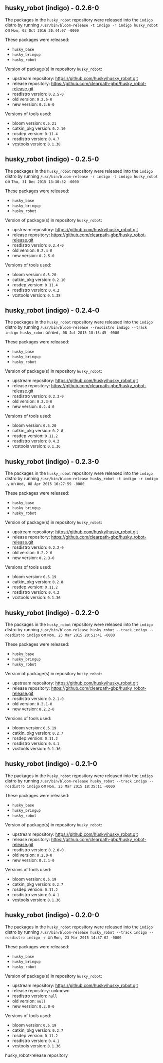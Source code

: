 ## husky_robot (indigo) - 0.2.6-0

The packages in the `husky_robot` repository were released into the `indigo` distro by running `/usr/bin/bloom-release -t indigo -r indigo husky_robot` on `Mon, 03 Oct 2016 20:44:07 -0000`

These packages were released:
- `husky_base`
- `husky_bringup`
- `husky_robot`

Version of package(s) in repository `husky_robot`:

- upstream repository: https://github.com/husky/husky_robot.git
- release repository: https://github.com/clearpath-gbp/husky_robot-release.git
- rosdistro version: `0.2.5-0`
- old version: `0.2.5-0`
- new version: `0.2.6-0`

Versions of tools used:

- bloom version: `0.5.21`
- catkin_pkg version: `0.2.10`
- rosdep version: `0.11.4`
- rosdistro version: `0.4.7`
- vcstools version: `0.1.38`


## husky_robot (indigo) - 0.2.5-0

The packages in the `husky_robot` repository were released into the `indigo` distro by running `/usr/bin/bloom-release -r indigo -t indigo husky_robot` on `Thu, 31 Dec 2015 13:30:32 -0000`

These packages were released:
- `husky_base`
- `husky_bringup`
- `husky_robot`

Version of package(s) in repository `husky_robot`:
- upstream repository: https://github.com/husky/husky_robot.git
- release repository: https://github.com/clearpath-gbp/husky_robot-release.git
- rosdistro version: `0.2.4-0`
- old version: `0.2.4-0`
- new version: `0.2.5-0`

Versions of tools used:
- bloom version: `0.5.20`
- catkin_pkg version: `0.2.10`
- rosdep version: `0.11.4`
- rosdistro version: `0.4.2`
- vcstools version: `0.1.38`


## husky_robot (indigo) - 0.2.4-0

The packages in the `husky_robot` repository were released into the `indigo` distro by running `/usr/bin/bloom-release --rosdistro indigo --track indigo husky_robot` on `Wed, 08 Jul 2015 18:15:45 -0000`

These packages were released:
- `husky_base`
- `husky_bringup`
- `husky_robot`

Version of package(s) in repository `husky_robot`:
- upstream repository: https://github.com/husky/husky_robot.git
- release repository: https://github.com/clearpath-gbp/husky_robot-release.git
- rosdistro version: `0.2.3-0`
- old version: `0.2.3-0`
- new version: `0.2.4-0`

Versions of tools used:
- bloom version: `0.5.20`
- catkin_pkg version: `0.2.8`
- rosdep version: `0.11.2`
- rosdistro version: `0.4.2`
- vcstools version: `0.1.36`


## husky_robot (indigo) - 0.2.3-0

The packages in the `husky_robot` repository were released into the `indigo` distro by running `/usr/bin/bloom-release husky_robot -t indigo -r indigo -y` on `Wed, 08 Apr 2015 16:27:59 -0000`

These packages were released:
- `husky_base`
- `husky_bringup`
- `husky_robot`

Version of package(s) in repository `husky_robot`:
- upstream repository: https://github.com/husky/husky_robot.git
- release repository: https://github.com/clearpath-gbp/husky_robot-release.git
- rosdistro version: `0.2.2-0`
- old version: `0.2.2-0`
- new version: `0.2.3-0`

Versions of tools used:
- bloom version: `0.5.19`
- catkin_pkg version: `0.2.8`
- rosdep version: `0.11.2`
- rosdistro version: `0.4.2`
- vcstools version: `0.1.36`


## husky_robot (indigo) - 0.2.2-0

The packages in the `husky_robot` repository were released into the `indigo` distro by running `/usr/bin/bloom-release husky_robot --track indigo --rosdistro indigo` on `Mon, 23 Mar 2015 20:51:41 -0000`

These packages were released:
- `husky_base`
- `husky_bringup`
- `husky_robot`

Version of package(s) in repository `husky_robot`:
- upstream repository: https://github.com/husky/husky_robot.git
- release repository: https://github.com/clearpath-gbp/husky_robot-release.git
- rosdistro version: `0.2.1-0`
- old version: `0.2.1-0`
- new version: `0.2.2-0`

Versions of tools used:
- bloom version: `0.5.19`
- catkin_pkg version: `0.2.7`
- rosdep version: `0.11.2`
- rosdistro version: `0.4.1`
- vcstools version: `0.1.36`


## husky_robot (indigo) - 0.2.1-0

The packages in the `husky_robot` repository were released into the `indigo` distro by running `/usr/bin/bloom-release husky_robot --track indigo --rosdistro indigo` on `Mon, 23 Mar 2015 18:35:11 -0000`

These packages were released:
- `husky_base`
- `husky_bringup`
- `husky_robot`

Version of package(s) in repository `husky_robot`:
- upstream repository: https://github.com/husky/husky_robot.git
- release repository: https://github.com/clearpath-gbp/husky_robot-release.git
- rosdistro version: `0.2.0-0`
- old version: `0.2.0-0`
- new version: `0.2.1-0`

Versions of tools used:
- bloom version: `0.5.19`
- catkin_pkg version: `0.2.7`
- rosdep version: `0.11.2`
- rosdistro version: `0.4.1`
- vcstools version: `0.1.36`


## husky_robot (indigo) - 0.2.0-0

The packages in the `husky_robot` repository were released into the `indigo` distro by running `/usr/bin/bloom-release husky_robot --track indigo --rosdistro indigo -n` on `Mon, 23 Mar 2015 14:37:02 -0000`

These packages were released:
- `husky_base`
- `husky_bringup`
- `husky_robot`

Version of package(s) in repository `husky_robot`:
- upstream repository: https://github.com/husky/husky_robot.git
- release repository: unknown
- rosdistro version: `null`
- old version: `null`
- new version: `0.2.0-0`

Versions of tools used:
- bloom version: `0.5.19`
- catkin_pkg version: `0.2.7`
- rosdep version: `0.11.2`
- rosdistro version: `0.4.1`
- vcstools version: `0.1.36`


husky_robot-release repository
